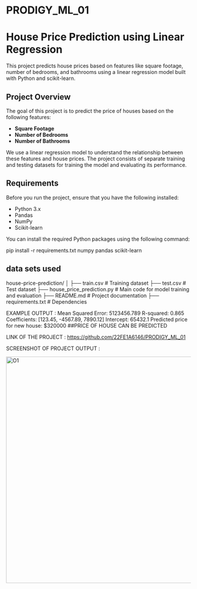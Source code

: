 # PRODIGY_ML_01
# House Price Prediction using Linear Regression

This project predicts house prices based on features like square footage, number of bedrooms, and bathrooms using a linear regression model built with Python and scikit-learn.

## Project Overview

The goal of this project is to predict the price of houses based on the following features:
- **Square Footage**
- **Number of Bedrooms**
- **Number of Bathrooms**

We use a linear regression model to understand the relationship between these features and house prices. The project consists of separate training and testing datasets for training the model and evaluating its performance.

## Requirements

Before you run the project, ensure that you have the following installed:

- Python 3.x
- Pandas
- NumPy
- Scikit-learn

You can install the required Python packages using the following command:


pip install -r requirements.txt
numpy
pandas
scikit-learn

## data sets used
house-price-prediction/
│
├── train.csv          # Training dataset
├── test.csv           # Test dataset
├── house_price_prediction.py  # Main code for model training and evaluation
├── README.md          # Project documentation
├── requirements.txt   # Dependencies

EXAMPLE OUTPUT :
Mean Squared Error: 5123456.789
R-squared: 0.865
Coefficients: [123.45, -4567.89, 7890.12]
Intercept: 65432.1
Predicted price for new house: $320000 ##PRICE OF HOUSE CAN BE PREDICTED

LINK OF THE PROJECT :
https://github.com/22FE1A6146/PRODIGY_ML_01

SCREENSHOT OF PROJECT OUTPUT :



<img width="617" alt="O1" src="https://github.com/user-attachments/assets/20f8e12e-6387-41e5-8b6d-192d8e23c280">
